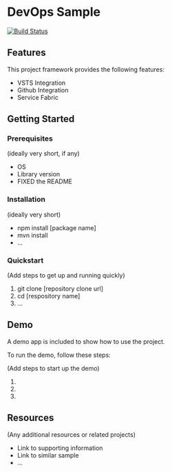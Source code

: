 # DevOps Sample

[![Build Status](https://oguzp-msft.visualstudio.com/_apis/public/build/definitions/24d566dd-c3f2-4169-81d5-fba94d4af622/30/badge)](https://oguzp-msft.visualstudio.com/_apis/public/build/definitions/24d566dd-c3f2-4169-81d5-fba94d4af622/30/badge)

## Features

This project framework provides the following features:

* VSTS Integration
* Github Integration
* Service Fabric

## Getting Started

### Prerequisites

(ideally very short, if any)

- OS
- Library version
- FIXED the README

### Installation

(ideally very short)

- npm install [package name]
- mvn install
- ...

### Quickstart
(Add steps to get up and running quickly)

1. git clone [repository clone url]
2. cd [respository name]
3. ...


## Demo

A demo app is included to show how to use the project.

To run the demo, follow these steps:

(Add steps to start up the demo)

1.
2.
3.

## Resources

(Any additional resources or related projects)

- Link to supporting information
- Link to similar sample
- ...
